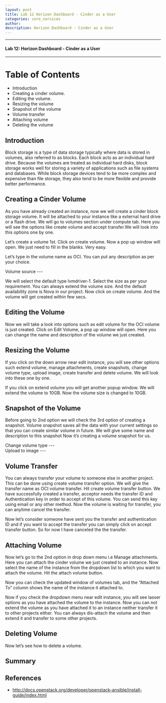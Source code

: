 ```yaml
---
layout: post
title: Lab 12 Horizon Dashboard - Cinder as a User
categories: core_services
author: 
description: Horizon Dashboard - Cinder as a User
---
```


* * *

#### Lab 12: Horizon Dashboard - Cinder as a User #

* * *

# Table of Contents
* Introduction
* Creating a cinder volume.
* Editing the volume.
* Resizing the volume
* Snapshot of the volume
* Volume transfer
* Attaching volume
* Deleting the volume

## Introduction
Block storage is a type of data storage typically where data is stored in volumes, also referred to as blocks. Each block acts as an individual hard drive. Because the volumes are treated as individual hard disks, block storage works well for storing a variety of applications such as file systems and databases. While block storage devices tend to be more complex and expensive than file storage, they also tend to be more flexible and provide better performance.

## Creating a Cinder Volume
As you have already created an instance, now we will create a cinder block storage volume. It will be attached to your instance like a external hard drive or a flash drive. We will go to volumes section under compute tab.  Here you will see the options like create volume and accept transfer.We will look into this options one by one. 

Let’s create a volume 1st. Click on create volume. Now a pop up window will open. We just need to fill in the blanks. Very easy.

Let’s type in the volume name as OCI. You can put any description as per your choice. 

Volume source ---

We will select the default type lvmdriver-1. Select the size as per your requirement. You can always extend the volume size. And the default availability zone is Nova in our project. 
Now click on create volume. And the volume will get created within few secs. 

## Editing the Volume
Now we will take a look into options such as edit volume for the OCI volume is just created.
Click on Edit Volume, a pop up window will open. 
Here you can change the name and description of the volume we just created.

## Resizing the Volume
If you click on the down arrow near edit instance, you will see other options such extend volume, manage attachments, create snapshots, change volume type, upload image, create transfer and delete volume. We will look into these one by one.

If you click on extend volume you will get another popup window. We will extend the volume  to 10GB. 
Now the volume size is changed to 10GB. 

## Snapshot of the Volume
Before going to 2nd option we will check the 3rd option of creating a snapshot. Volume snapshot saves all the data with your current settings so that you can create similar volume in future. 
We will give some name and description to this snapshot
Now it’s creating a volume snapshot for us.

Change volume type ---   
Upload to image ---

## Volume Transfer
You can always transfer your volume to someone else in another project. This can be done using create volume transfer option. We will give the transfer name as OCI volume transfer. Hit create volume transfer button. 
We have successfully created a transfer, acceptor needs the transfer ID and Authentication key in order to accept of this volume. You can send this key using email or any other method. 
Now the volume is waiting for transfer, you can anytime cancel the transfer.

Now let’s consider someone have sent you the transfer and authentication ID and if you want to accept the transfer you can simply click on accept transfer button. So for now I have canceled the the transfer.

## Attaching Volume
Now let’s go to the 2nd option in drop down menu i.e Manage attachments. Here you can attach the cinder volume we just created to an instance. 
Now select the name of the instance from the dropdown list to which you want to attach the volume. Hit the attach volume button.

Now you can check the updated window of volumes tab, and the “Attached To” column shows the name of the instance it attached to.  

Now if you check the dropdown menu near edit instance, you will see lasser options as you have attached the volume to the instance. Now you can not extend the volume as you have attached it to an instance neither transfer it to other projects either. You can always dis-attach the volume and then extend it and transfer to some other projects.

## Deleting Volume
Now let’s see how to delete a volume.

## Summary 

## References

* http://docs.openstack.org/developer/openstack-ansible/install-guide/index.html
